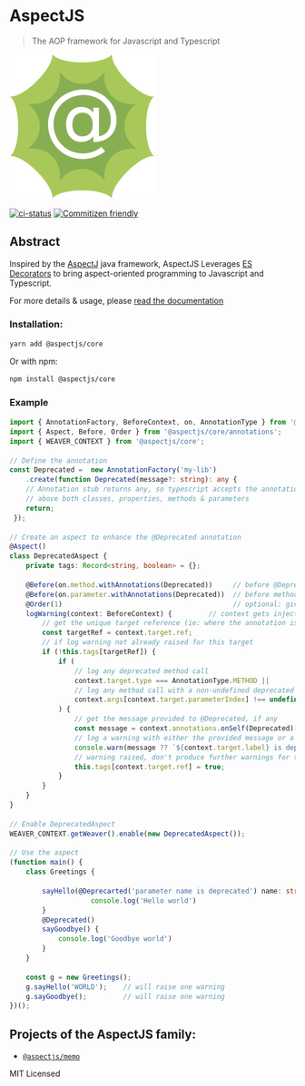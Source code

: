 # AspectJS
 > The AOP framework for Javascript and Typescript

![logo]

[![ci-status]](https://gitlab.com/Pryum/aspectjs)
[![Commitizen friendly](https://img.shields.io/badge/commitizen-friendly-brightgreen.svg)](http://commitizen.github.io/cz-cli/)


## Abstract 

Inspired by the [AspectJ](https://www.eclipse.org/aspectj/) java framework,
AspectJS Leverages [ES Decorators](https://github.com/tc39/proposal-decorators) to bring
aspect-oriented programming to Javascript and Typescript.

For more details & usage, please [read the documentation](https://nicolasthierion.github.io/aspectjs/)

### Installation:

```bash
yarn add @aspectjs/core
```

Or with npm:

```bash
npm install @aspectjs/core
```

### Example

```typescript
import { AnnotationFactory, BeforeContext, on, AnnotationType } from '@aspectjs/core/commons';
import { Aspect, Before, Order } from '@aspectjs/core/annotations';
import { WEAVER_CONTEXT } from '@aspectjs/core';

// Define the annotation
const Deprecated =  new AnnotationFactory('my-lib')
    .create(function Deprecated(message?: string): any { 
    // Annotation stub returns any, so typescript accepts the annotation
    // above both classes, properties, methods & parameters
    return;
 });

// Create an aspect to enhance the @Deprecated annotation
@Aspect()
class DeprecatedAspect {
    private tags: Record<string, boolean> = {};

    @Before(on.method.withAnnotations(Deprecated))     // before @Deprecated methods
    @Before(on.parameter.withAnnotations(Deprecated))  // before methods with @Deprecated parameters
    @Order(1)                                          // optional: give the execution order
    logWarning(context: BeforeContext) {         // context gets injected with some data relative to the current advice
        // get the unique target reference (ie: where the annotation is)
        const targetRef = context.target.ref;
        // if log warning not already raised for this target        
        if (!this.tags[targetRef]) {
            if (
                // log any deprecated method call
                context.target.type === AnnotationType.METHOD ||
                // log any method call with a non-undefined deprecated parameter.
                context.args[context.target.parameterIndex] !== undefined
            ) {
                // get the message provided to @Deprecated, if any                
                const message = context.annotations.onSelf(Deprecated)[0].args[0]; 
                // log a warning with either the provided message or a default one                
                console.warn(message ?? `${context.target.label} is deprecated`);
                // warning raised, don't produce further warnings for this target                
                this.tags[context.target.ref] = true;  
            }
        }
    }
}

// Enable DeprecatedAspect
WEAVER_CONTEXT.getWeaver().enable(new DeprecatedAspect());

// Use the aspect
(function main() {
    class Greetings {
        
        sayHello(@Deprecarted('parameter name is deprecated') name: string) {
                    console.log('Hello world')
        }
        @Deprecated()   
        sayGoodbye() {
            console.log('Goodbye world')
        }
    } 

    const g = new Greetings();
    g.sayHello('WORLD');    // will raise one warning
    g.sayGoodbye();         // will raise one warning
})();
```

## Projects of the AspectJS family: 
 - [`@aspectjs/memo`](https://www.npmjs.com/package/@aspectjs/memo)


MIT Licensed

[ci-status]: https://gitlab.com/Pryum/aspectjs/badges/master/pipeline.svg
[logo]: .README/aspectjs-256.png


